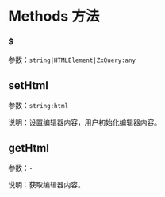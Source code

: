 # Methods 方法

### $

参数：`string|HTMLElement|ZxQuery:any`

## setHtml

参数：`string:html`

说明：设置编辑器内容，用户初始化编辑器内容。

## getHtml

参数：`-`

说明：获取编辑器内容。